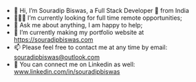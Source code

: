 - 👋 Hi, I’m Souradip Biswas, a Full Stack Developer 🚀 from India
- 👨🏽‍💻 I’m currently looking for full time remote opportunities;
- 💬 Ask me about anything, I am happy to help;
- 👀 I’m currently making my portfolio website at https://souradipbiswas.com
- 📫 Please feel free to contact me at any time by email: souradipbiswas@outlook.com
- 🌱 You can connect me on Linkedin as well: www.linkedin.com/in/souradipbiswas




   
   
   



<!---
souradipbiswas/souradipbiswas is a ✨ special ✨ repository because its `README.md` (this file) appears on your GitHub profile.
You can click the Preview link to take a look at your changes.
--->
